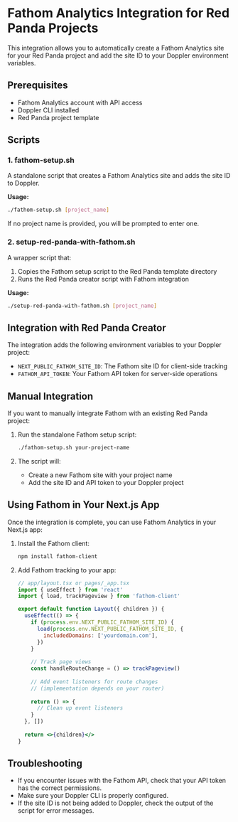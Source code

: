 # Fathom Analytics Integration for Red Panda Projects

This integration allows you to automatically create a Fathom Analytics site for your Red Panda project and add the site ID to your Doppler environment variables.

## Prerequisites

- Fathom Analytics account with API access
- Doppler CLI installed
- Red Panda project template

## Scripts

### 1. fathom-setup.sh

A standalone script that creates a Fathom Analytics site and adds the site ID to Doppler.

**Usage:**
```bash
./fathom-setup.sh [project_name]
```

If no project name is provided, you will be prompted to enter one.

### 2. setup-red-panda-with-fathom.sh

A wrapper script that:
1. Copies the Fathom setup script to the Red Panda template directory
2. Runs the Red Panda creator script with Fathom integration

**Usage:**
```bash
./setup-red-panda-with-fathom.sh [project_name]
```

## Integration with Red Panda Creator

The integration adds the following environment variables to your Doppler project:

- `NEXT_PUBLIC_FATHOM_SITE_ID`: The Fathom site ID for client-side tracking
- `FATHOM_API_TOKEN`: Your Fathom API token for server-side operations

## Manual Integration

If you want to manually integrate Fathom with an existing Red Panda project:

1. Run the standalone Fathom setup script:
   ```bash
   ./fathom-setup.sh your-project-name
   ```

2. The script will:
   - Create a new Fathom site with your project name
   - Add the site ID and API token to your Doppler project

## Using Fathom in Your Next.js App

Once the integration is complete, you can use Fathom Analytics in your Next.js app:

1. Install the Fathom client:
   ```bash
   npm install fathom-client
   ```

2. Add Fathom tracking to your app:
   ```jsx
   // app/layout.tsx or pages/_app.tsx
   import { useEffect } from 'react'
   import { load, trackPageview } from 'fathom-client'
   
   export default function Layout({ children }) {
     useEffect(() => {
       if (process.env.NEXT_PUBLIC_FATHOM_SITE_ID) {
         load(process.env.NEXT_PUBLIC_FATHOM_SITE_ID, {
           includedDomains: ['yourdomain.com'],
         })
       }
       
       // Track page views
       const handleRouteChange = () => trackPageview()
       
       // Add event listeners for route changes
       // (implementation depends on your router)
       
       return () => {
         // Clean up event listeners
       }
     }, [])
     
     return <>{children}</>
   }
   ```

## Troubleshooting

- If you encounter issues with the Fathom API, check that your API token has the correct permissions.
- Make sure your Doppler CLI is properly configured.
- If the site ID is not being added to Doppler, check the output of the script for error messages. 